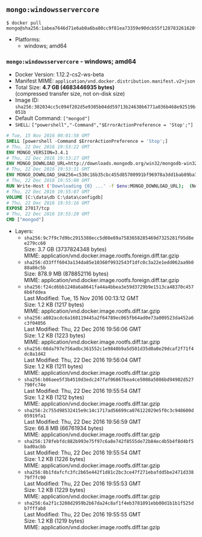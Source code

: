 ## `mongo:windowsservercore`

```console
$ docker pull mongo@sha256:1abea7646d71e6ab0a6ba80cc9f81ea73359e90dcb55f128783261620f54c857
```

-	Platforms:
	-	windows; amd64

### `mongo:windowsservercore` - windows; amd64

-	Docker Version: 1.12.2-cs2-ws-beta
-	Manifest MIME: `application/vnd.docker.distribution.manifest.v2+json`
-	Total Size: **4.7 GB (4683446935 bytes)**  
	(compressed transfer size, not on-disk size)
-	Image ID: `sha256:302034cc5c094f202d5e9305b04dd59713b24630b6771a036b468e92519b051b`
-	Default Command: `["mongod"]`
-	`SHELL`: `["powershell","-Command","$ErrorActionPreference = 'Stop';"]`

```dockerfile
# Tue, 15 Nov 2016 00:01:58 GMT
SHELL [powershell -Command $ErrorActionPreference = 'Stop';]
# Thu, 22 Dec 2016 19:53:22 GMT
ENV MONGO_VERSION=3.4.1
# Thu, 22 Dec 2016 19:53:27 GMT
ENV MONGO_DOWNLOAD_URL=http://downloads.mongodb.org/win32/mongodb-win32-x86_64-2008plus-ssl-3.4.1-signed.msi
# Thu, 22 Dec 2016 19:53:31 GMT
ENV MONGO_DOWNLOAD_SHA256=c530c16b35cbc455d85700991bf96978a3dd1bab89ba7a11ff360777334e006a
# Thu, 22 Dec 2016 19:55:00 GMT
RUN Write-Host ('Downloading {0} ...' -f $env:MONGO_DOWNLOAD_URL); 	(New-Object System.Net.WebClient).DownloadFile($env:MONGO_DOWNLOAD_URL, 'mongo.msi'); 		Write-Host ('Verifying sha256 ({0}) ...' -f $env:MONGO_DOWNLOAD_SHA256); 	if ((Get-FileHash mongo.msi -Algorithm sha256).Hash -ne $env:MONGO_DOWNLOAD_SHA256) { 		Write-Host 'FAILED!'; 		exit 1; 	}; 		Write-Host 'Installing ...'; 	Start-Process msiexec -Wait 		-ArgumentList @( 			'/i', 			'mongo.msi', 			'/quiet', 			'/qn', 			'INSTALLLOCATION=C:\mongodb', 			'ADDLOCAL=all' 		); 	$env:PATH = 'C:\mongodb\bin;' + $env:PATH; 	[Environment]::SetEnvironmentVariable('PATH', $env:PATH, [EnvironmentVariableTarget]::Machine); 		Write-Host 'Verifying install ...'; 	Write-Host '  mongo --version'; mongo --version; 	Write-Host '  mongod --version'; mongod --version; 		Write-Host 'Removing ...'; 	Remove-Item C:\mongodb\bin\*.pdb -Force; 	Remove-Item C:\windows\installer\*.msi -Force; 	Remove-Item mongo.msi -Force; 		Write-Host 'Complete.';
# Thu, 22 Dec 2016 19:55:07 GMT
VOLUME [C:\data\db C:\data\configdb]
# Thu, 22 Dec 2016 19:55:16 GMT
EXPOSE 27017/tcp
# Thu, 22 Dec 2016 19:55:20 GMT
CMD ["mongod"]
```

-	Layers:
	-	`sha256:9c7f9c7d9bc2915388ecc5d08e89a7583658285469d7325281f95d8ee279cc60`  
		Size: 3.7 GB (3737824348 bytes)  
		MIME: application/vnd.docker.image.rootfs.foreign.diff.tar.gzip
	-	`sha256:d33fff6043a134da85e10360f9932543f1dfc0c3a22e1edd062aa9b088a86c5b`  
		Size: 878.9 MB (878852116 bytes)  
		MIME: application/vnd.docker.image.rootfs.foreign.diff.tar.gzip
	-	`sha256:f24cd6bb1240a6a8641fa44a4bbea3e59d3729b9e1513ca48370c4576b6fddea`  
		Last Modified: Tue, 15 Nov 2016 00:13:12 GMT  
		Size: 1.2 KB (1217 bytes)  
		MIME: application/vnd.docker.image.rootfs.diff.tar.gzip
	-	`sha256:a802acdc6a160119445a2f64789ec065fb64ad0e73a009523da452a6c3f04056`  
		Last Modified: Thu, 22 Dec 2016 19:56:06 GMT  
		Size: 1.2 KB (1223 bytes)  
		MIME: application/vnd.docker.image.rootfs.diff.tar.gzip
	-	`sha256:08da797e756adbc361552c1e9840b9a5d501d35d0a0e29dcaf2f71f4dc8a1d42`  
		Last Modified: Thu, 22 Dec 2016 19:56:04 GMT  
		Size: 1.2 KB (1211 bytes)  
		MIME: application/vnd.docker.image.rootfs.diff.tar.gzip
	-	`sha256:b86aee5f3b4510d3edc247faf06867bea4ce5086a5086bd94902d527790fc74e`  
		Last Modified: Thu, 22 Dec 2016 19:55:54 GMT  
		Size: 1.2 KB (1212 bytes)  
		MIME: application/vnd.docker.image.rootfs.diff.tar.gzip
	-	`sha256:2c755d98532415e9c14c1717ad56699ca076122029e5f0c3c948600d05919fa1`  
		Last Modified: Thu, 22 Dec 2016 19:56:59 GMT  
		Size: 66.8 MB (66761934 bytes)  
		MIME: application/vnd.docker.image.rootfs.diff.tar.gzip
	-	`sha256:178febfdc882b993e75f97c6a8e742f8555de72b84ec4b5b4f8d4bf5bad0acbb`  
		Last Modified: Thu, 22 Dec 2016 19:55:54 GMT  
		Size: 1.2 KB (1226 bytes)  
		MIME: application/vnd.docker.image.rootfs.diff.tar.gzip
	-	`sha256:8b1fdafcfc3fc2b65e442f1d81c2bc3ce47f271ebafdd5be2471d33879f7fc90`  
		Last Modified: Thu, 22 Dec 2016 19:55:53 GMT  
		Size: 1.2 KB (1229 bytes)  
		MIME: application/vnd.docker.image.rootfs.diff.tar.gzip
	-	`sha256:6a2f1c3208d2959b2b67da24c8af1f4eb3781091ebb00d1b1b1f525db7fffab8`  
		Last Modified: Thu, 22 Dec 2016 19:55:55 GMT  
		Size: 1.2 KB (1219 bytes)  
		MIME: application/vnd.docker.image.rootfs.diff.tar.gzip

